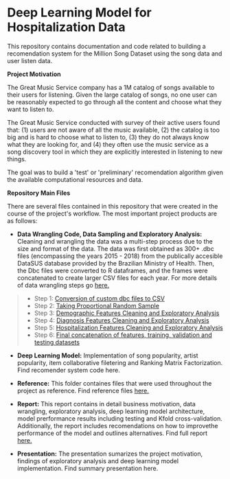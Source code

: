 # Deep Learning Model for Hospitalization Data

This repository contains documentation and code related to building a recomendation system for the Million Song Dataset using the song data and user listen data.

**Project Motivation**

The Great Music Service company has a 1M catalog of songs available to their users for listening. Given the large catalog of songs, no one user can be reasonably expected to go through all the content and choose what they want to listen to.

The Great Music Service conducted with survey of their active users found that: (1) users are not aware of all the music available, (2) the catalog is too big and is hard to choose what to listen to, (3) they do not always know what they are looking for, and (4) they often use the music service as a song discovery tool in which they are explicitly interested in listening to new things.

The goal was to build a 'test' or 'preliminary' recomendation algorithm given the available computational resources and data.

**Repository Main Files**

There are several files contained in this repository that were created in the course of the project's workflow. The most important project products are as follows:

+ **Data Wrangling Code, Data Sampling and Exploratory Analysis:** Cleaning and wrangling the data was a multi-step process due to the size and format of the data. The data was first obtained as 300+ .dbc files (encompassing the years 2015 - 2018) from the publically accesible DataSUS database provided by the Brazilian Ministry of Health. Then, the Dbc files were converted to R dataframes, and the frames were concatenated to create larger CSV files for each year. For more details of data wrangling steps go [here.](https://github.com/IvetteMTapia/Capstone-2_Deep_Learning/blob/master/Reports-Graphics/Conversion%20and%20Data%20Wrangling%20Process.pdf)

> * Step 1: [Conversion of custom dbc files to CSV](https://github.com/IvetteMTapia/Capstone-2_Deep_Learning/blob/master/Code%20-%20Notebooks/Convert%20from%20dbc%20to%20CSV.R)
> * Step 2: [Taking Proportional Random Sample](https://github.com/IvetteMTapia/Capstone-2_Deep_Learning/blob/master/Code%20-%20Notebooks/Capstone_2_%20Data%20Sampling.ipynb)
> * Step 3: [Demographic Features Cleaning and Exploratory Analysis](https://github.com/IvetteMTapia/Capstone-2_Deep_Learning/blob/master/Code%20-%20Notebooks/Capstone%202_Demographics%20EDA%20%26%20Wrangling.ipynb)
> * Step 4: [Diagnosis Features Cleaning and Exploratory Analysis](https://github.com/IvetteMTapia/Capstone-2_Deep_Learning/blob/master/Code%20-%20Notebooks/Capstone%202_Diagnosis%20EDA%20%26%20Wrangling.ipynb)
> * Step 5: [Hospitalization Features Cleaning and Exploratory Analysis](https://github.com/IvetteMTapia/Capstone-2_Deep_Learning/blob/master/Code%20-%20Notebooks/Capstone%202_Hospitalization%20EDA%20%26%20Wrangling.ipynb)
> * Step 6: [Final concatenation of features, training, validation and testing datasets](https://github.com/IvetteMTapia/Capstone-2_Deep_Learning/blob/master/Code%20-%20Notebooks/Capstone%202_Concat%20-%20Train%20-%20Valid%20-%20Test%20Splits.ipynb)

+ **Deep Learning Model:**  Implementation of song popularity, artist popularity, item collaborative filetering and Ranking Matrix Factorization. Find recomender system code here.

+ **Reference:** This folder containes files that were used throughout the project as reference. Find reference files [here.](https://github.com/IvetteMTapia/Capstone-2_Deep_Learning/tree/master/Reference)

+ **Report:** This report contains in detail business motivation, data wrangling, exploratory analysis, deep learning model architecture, model prerformance results including testing and Kfold cross-validation. Additionally, the report includes recomendations on how to improvethe performance of the model and outlines alternatives. Find full report [here.](https://github.com/IvetteMTapia/Capstone-2_Deep_Learning/blob/master/Reports-Graphics/Capstone%202_Final%20Report.pdf)

+ **Presentation:** The presentation sumarizes the project motivation, findings of exploratory analysis and deep learning model implementation. Find summary presentation here.

